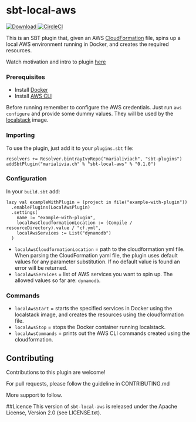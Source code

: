 # sbt-local-aws

[![Download](https://api.bintray.com/packages/marialiviach/sbt-plugins/sbt-local-aws/images/download.svg) ](https://bintray.com/marialiviach/sbt-plugins/sbt-local-aws/_latestVersion)
[![CircleCI](https://circleci.com/gh/marialivia16/sbt-local-aws/tree/master.svg?style=svg)](https://circleci.com/gh/marialivia16/sbt-local-aws/tree/master)

This is an SBT plugin that, given an AWS [CloudFormation](https://aws.amazon.com/cloudformation/) file, spins up a 
local AWS environment running in Docker, and creates the required resources.

Watch motivation and intro to plugin [here](https://www.youtube.com/watch?v=1O3zTuw9SFI&t=3s)

### Prerequisites
- Install [Docker](https://docs.docker.com/get-docker/)
- Install [AWS CLI](https://docs.aws.amazon.com/cli/latest/userguide/cli-chap-install.html) 

Before running remember to configure the AWS credentials.
Just run `aws configure` and provide some dummy values. They will be used by the 
[localstack](https://github.com/localstack/localstack) image.

### Importing
To use the plugin, just add it to your `plugins.sbt` file:
```
resolvers += Resolver.bintrayIvyRepo("marialiviach", "sbt-plugins")
addSbtPlugin("marialivia.ch" % "sbt-local-aws" % "0.1.0")
```

### Configuration
In your `build.sbt` add:
```
lazy val exampleWithPlugin = (project in file("example-with-plugin"))
  .enablePlugins(LocalAwsPlugin)
  .settings(
    name := "example-with-plugin",
    localAwsCloudformationLocation := (Compile / resourceDirectory).value / "cf.yml",
    localAwsServices := List("dynamodb")
  )
```

- `localAwsCloudformationLocation` = path to the cloudformation yml file. 
When parsing the CloudFormation yaml file, the plugin uses default values for any parameter substitution. 
If no default value is found an error will be returned.
- `localAwsServices` = list of AWS services you want to spin up. The allowed values so far are: `dynamodb`.

### Commands
- `localAwsStart` = starts the specified services in Docker using the localstack image, and creates the resources 
using the cloudformation file.
- `localAwsStop` = stops the Docker container running localstack.
- `localAwsCommands` = prints out the AWS CLI commands created using the cloudformation.

## Contributing
Contributions to this plugin are welcome!

For pull requests, please follow the guideline in CONTRIBUTING.md

More support to follow.

##Licence
This version of `sbt-local-aws` is released under the Apache License, Version 2.0 (see LICENSE.txt). 
